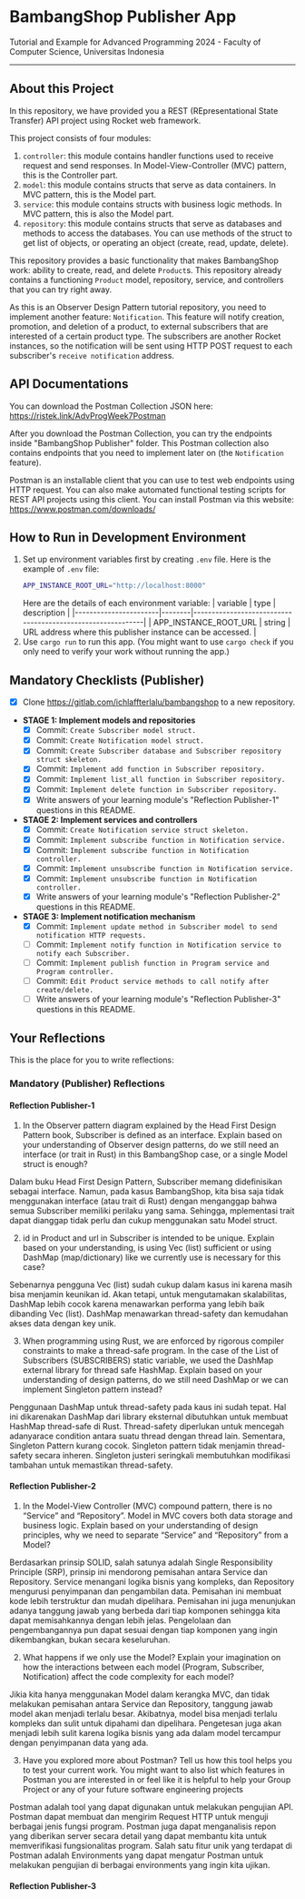 # BambangShop Publisher App
Tutorial and Example for Advanced Programming 2024 - Faculty of Computer Science, Universitas Indonesia

---

## About this Project
In this repository, we have provided you a REST (REpresentational State Transfer) API project using Rocket web framework.

This project consists of four modules:
1.  `controller`: this module contains handler functions used to receive request and send responses.
    In Model-View-Controller (MVC) pattern, this is the Controller part.
2.  `model`: this module contains structs that serve as data containers.
    In MVC pattern, this is the Model part.
3.  `service`: this module contains structs with business logic methods.
    In MVC pattern, this is also the Model part.
4.  `repository`: this module contains structs that serve as databases and methods to access the databases.
    You can use methods of the struct to get list of objects, or operating an object (create, read, update, delete).

This repository provides a basic functionality that makes BambangShop work: ability to create, read, and delete `Product`s.
This repository already contains a functioning `Product` model, repository, service, and controllers that you can try right away.

As this is an Observer Design Pattern tutorial repository, you need to implement another feature: `Notification`.
This feature will notify creation, promotion, and deletion of a product, to external subscribers that are interested of a certain product type.
The subscribers are another Rocket instances, so the notification will be sent using HTTP POST request to each subscriber's `receive notification` address.

## API Documentations

You can download the Postman Collection JSON here: https://ristek.link/AdvProgWeek7Postman

After you download the Postman Collection, you can try the endpoints inside "BambangShop Publisher" folder.
This Postman collection also contains endpoints that you need to implement later on (the `Notification` feature).

Postman is an installable client that you can use to test web endpoints using HTTP request.
You can also make automated functional testing scripts for REST API projects using this client.
You can install Postman via this website: https://www.postman.com/downloads/

## How to Run in Development Environment
1.  Set up environment variables first by creating `.env` file.
    Here is the example of `.env` file:
    ```bash
    APP_INSTANCE_ROOT_URL="http://localhost:8000"
    ```
    Here are the details of each environment variable:
    | variable              | type   | description                                                |
    |-----------------------|--------|------------------------------------------------------------|
    | APP_INSTANCE_ROOT_URL | string | URL address where this publisher instance can be accessed. |
2.  Use `cargo run` to run this app.
    (You might want to use `cargo check` if you only need to verify your work without running the app.)

## Mandatory Checklists (Publisher)
-   [x] Clone https://gitlab.com/ichlaffterlalu/bambangshop to a new repository.
-   **STAGE 1: Implement models and repositories**
    -   [x] Commit: `Create Subscriber model struct.`
    -   [x] Commit: `Create Notification model struct.`
    -   [x] Commit: `Create Subscriber database and Subscriber repository struct skeleton.`
    -   [x] Commit: `Implement add function in Subscriber repository.`
    -   [x] Commit: `Implement list_all function in Subscriber repository.`
    -   [x] Commit: `Implement delete function in Subscriber repository.`
    -   [x] Write answers of your learning module's "Reflection Publisher-1" questions in this README.
-   **STAGE 2: Implement services and controllers**
    -   [x] Commit: `Create Notification service struct skeleton.`
    -   [x] Commit: `Implement subscribe function in Notification service.`
    -   [x] Commit: `Implement subscribe function in Notification controller.`
    -   [x] Commit: `Implement unsubscribe function in Notification service.`
    -   [x] Commit: `Implement unsubscribe function in Notification controller.`
    -   [x] Write answers of your learning module's "Reflection Publisher-2" questions in this README.
-   **STAGE 3: Implement notification mechanism**
    -   [x] Commit: `Implement update method in Subscriber model to send notification HTTP requests.`
    -   [ ] Commit: `Implement notify function in Notification service to notify each Subscriber.`
    -   [ ] Commit: `Implement publish function in Program service and Program controller.`
    -   [ ] Commit: `Edit Product service methods to call notify after create/delete.`
    -   [ ] Write answers of your learning module's "Reflection Publisher-3" questions in this README.

## Your Reflections
This is the place for you to write reflections:

### Mandatory (Publisher) Reflections

#### Reflection Publisher-1
1. In the Observer pattern diagram explained by the Head First Design Pattern book, Subscriber is defined as an interface. Explain based on your understanding of Observer design patterns, do we still need an interface (or trait in Rust) in this BambangShop case, or a single Model struct is enough?

Dalam buku Head First Design Pattern, Subscriber memang didefinisikan sebagai interface.  Namun, pada kasus BambangShop, kita bisa saja tidak menggunakan interface (atau trait di Rust) dengan menganggap bahwa semua Subscriber memiliki perilaku yang sama. Sehingga, mplementasi trait dapat dianggap tidak perlu dan cukup menggunakan satu Model struct. 

2. id in Product and url in Subscriber is intended to be unique. Explain based on your understanding, is using Vec (list) sufficient or using DashMap (map/dictionary) like we currently use is necessary for this case?

Sebenarnya pengguna Vec (list) sudah cukup dalam kasus ini karena masih bisa menjamin keunikan id. Akan tetapi, untuk mengutamakan skalabilitas, DashMap lebih cocok karena menawarkan performa yang lebih baik dibanding Vec (list). DashMap menawarkan thread-safety dan kemudahan akses data dengan key unik.

3. When programming using Rust, we are enforced by rigorous compiler constraints to make a thread-safe program. In the case of the List of Subscribers (SUBSCRIBERS) static variable, we used the DashMap external library for thread safe HashMap. Explain based on your understanding of design patterns, do we still need DashMap or we can implement Singleton pattern instead?


Penggunaan DashMap untuk thread-safety pada kaus ini sudah tepat. Hal ini dikarenakan DashMap dari library eksternal dibutuhkan untuk membuat HashMap thread-safe di Rust. Thread-safety diperlukan untuk mencegah adanyarace condition antara suatu thread dengan thread lain. Sementara, Singleton Pattern kurang cocok. Singleton pattern tidak menjamin thread-safety secara inheren. Singleton justeri seringkali membutuhkan modifikasi tambahan untuk memastikan thread-safety.

#### Reflection Publisher-2
1. In the Model-View Controller (MVC) compound pattern, there is no “Service” and “Repository”. Model in MVC covers both data storage and business logic. Explain based on your understanding of design principles, why we need to separate “Service” and “Repository” from a Model?

Berdasarkan prinsip SOLID, salah satunya adalah Single Responsibility Principle (SRP), prinsip ini mendorong pemisahan antara Service dan Repository. Service menangani logika bisnis yang kompleks, dan Repository mengurusi penyimpanan dan pengambilan data. Pemisahan ini membuat kode lebih terstruktur dan mudah dipelihara. Pemisahan ini juga menunjukan adanya tanggung jawab yang berbeda dari tiap komponen sehingga kita dapat memisahkannya dengan lebih jelas. Pengelolaan dan pengembangannya pun dapat sesuai dengan tiap komponen yang ingin dikembangkan, bukan secara keseluruhan.

2. What happens if we only use the Model? Explain your imagination on how the interactions between each model (Program, Subscriber, Notification) affect the code complexity for each model?

Jikia kita hanya menggunakan Model dalam kerangka MVC, dan tidak melakukan pemisahan antara Service dan Repository, tanggung jawab model akan menjadi terlalu besar. Akibatnya, model bisa menjadi terlalu kompleks dan sulit untuk dipahami dan dipelihara. Pengetesan juga akan menjadi lebih sulit karena logika bisnis yang ada dalam model tercampur dengan penyimpanan data yang ada.

3. Have you explored more about Postman? Tell us how this tool helps you to test your current work. You might want to also list which features in Postman you are interested in or feel like it is helpful to help your Group Project or any of your future software engineering projects

Postman adalah tool yang dapat digunakan untuk melakukan pengujian API. Postman dapat membuat dan mengirim Request HTTP untuk menguji berbagai jenis fungsi program. Postman juga dapat menganalisis repon yang diberikan server secara detail yang dapat membantu kita untuk memverifikasi fungsionalitas program. Salah satu fitur unik yang terdapat di Postman adalah Environments yang dapat mengatur Postman untuk melakukan pengujian di berbagai environments yang ingin kita ujikan.

#### Reflection Publisher-3
